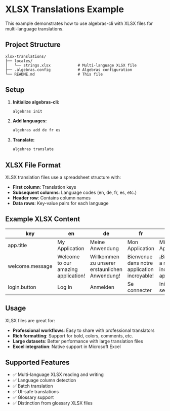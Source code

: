 # XLSX Translations Example

This example demonstrates how to use algebras-cli with XLSX files for multi-language translations.

## Project Structure

```
xlsx-translations/
├── locales/
│   └── strings.xlsx            # Multi-language XLSX file
├── .algebras.config            # Algebras configuration
└── README.md                   # This file
```

## Setup

1. **Initialize algebras-cli:**
   ```bash
   algebras init
   ```

2. **Add languages:**
   ```bash
   algebras add de fr es
   ```

3. **Translate:**
   ```bash
   algebras translate
   ```

## XLSX File Format

XLSX translation files use a spreadsheet structure with:

- **First column**: Translation keys
- **Subsequent columns**: Language codes (en, de, fr, es, etc.)
- **Header row**: Contains column names
- **Data rows**: Key-value pairs for each language

## Example XLSX Content

| key | en | de | fr | es |
|-----|----|----|----|----|
| app.title | My Application | Meine Anwendung | Mon Application | Mi Aplicación |
| welcome.message | Welcome to our amazing application! | Willkommen zu unserer erstaunlichen Anwendung! | Bienvenue dans notre application incroyable! | ¡Bienvenido a nuestra increíble aplicación! |
| login.button | Log In | Anmelden | Se connecter | Iniciar sesión |

## Usage

XLSX files are great for:

- **Professional workflows**: Easy to share with professional translators
- **Rich formatting**: Support for bold, colors, comments, etc.
- **Large datasets**: Better performance with large translation files
- **Excel integration**: Native support in Microsoft Excel

## Supported Features

- ✅ Multi-language XLSX reading and writing
- ✅ Language column detection
- ✅ Batch translation
- ✅ UI-safe translations
- ✅ Glossary support
- ✅ Distinction from glossary XLSX files
